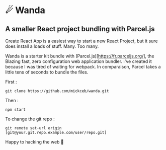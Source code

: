 # ☄ Wanda 
## A smaller React project bundling with Parcel.js

Create React App is a easiest way to start a new React Project, but it sure does install a loads of stuff. Many. Too many.

Wanda is a starter kit bundle with (Parcel.js)[https://fr.parceljs.org/], the Blazing fast, zero configuration web application bundler. I've created it because I was tired of waiting for webpack. In comparaison, Parcel takes a little tens of seconds to bundle the files.

First :
```
git clone https://github.com/mickceb/wanda.git
```
Then :
```
npm start
```

To change the git repo :
```
git remote set-url origin [git@your.git.repo.example.com/user/repo.git]
```

Happy to hacking the web 🤩